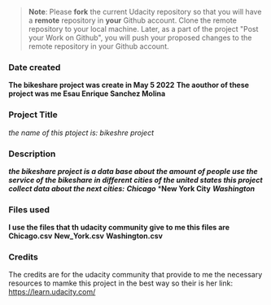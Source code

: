 >**Note**: Please **fork** the current Udacity repository so that you will have a **remote** repository in **your** Github account. Clone the remote repository to your local machine. Later, as a part of the project "Post your Work on Github", you will push your proposed changes to the remote repository in your Github account.

### Date created
**The bikeshare project was create in May 5 2022**
**The aouthor of these project was me Esau Enrique Sanchez Molina**

### Project Title
*the name of this ptoject is: bikeshre project*

### Description
***the bikeshare project is a data base about the amount of people use the service of the bikeshare in different cities of the united states this project collect data about the next cities:***
***Chicago***
***New York City** 
***Washington***

### Files used
**I use the files that th udacity community give to me this files are**
**Chicago.csv**
**New_York.csv**
**Washington.csv**

### Credits
The credits are for the udacity community that provide to me the necessary resources to mamke this project in the best way so their is her link: https://learn.udacity.com/
